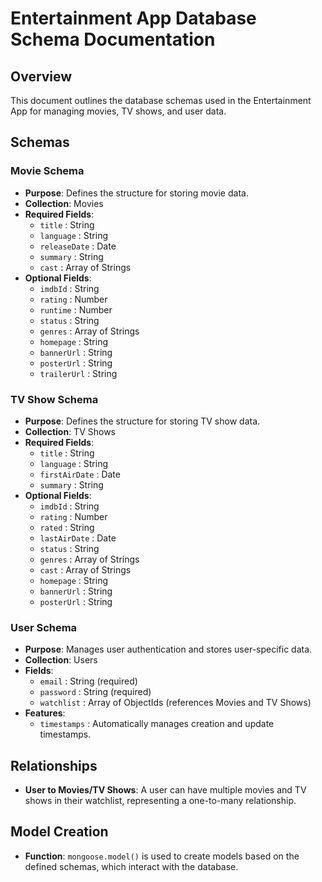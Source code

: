 # Entertainment App Database Schema Documentation

## Overview
This document outlines the database schemas used in the Entertainment App for managing movies, TV shows, and user data.

## Schemas

### Movie Schema
- **Purpose**: Defines the structure for storing movie data.
- **Collection**: Movies
- **Required Fields**:
    - `title` : String
    - `language` : String
    - `releaseDate` : Date
    - `summary` : String
    - `cast` : Array of Strings
- **Optional Fields**:
    - `imdbId` : String
    - `rating` : Number
    - `runtime` : Number
    - `status` : String
    - `genres` : Array of Strings
    - `homepage` : String
    - `bannerUrl` : String
    - `posterUrl` : String
    - `trailerUrl` : String

### TV Show Schema
- **Purpose**: Defines the structure for storing TV show data.
- **Collection**: TV Shows
- **Required Fields**:
    - `title` : String
    - `language` : String
    - `firstAirDate` : Date
    - `summary` : String
- **Optional Fields**:
    - `imdbId` : String
    - `rating` : Number
    - `rated` : String
    - `lastAirDate` : Date
    - `status` : String
    - `genres` : Array of Strings
    - `cast` : Array of Strings
    - `homepage` : String
    - `bannerUrl` : String
    - `posterUrl` : String

### User Schema
- **Purpose**: Manages user authentication and stores user-specific data.
- **Collection**: Users
- **Fields**:
    - `email` : String (required)
    - `password` : String (required)
    - `watchlist` : Array of ObjectIds (references Movies and TV Shows)
- **Features**:
    - `timestamps` : Automatically manages creation and update timestamps.

## Relationships
- **User to Movies/TV Shows**: A user can have multiple movies and TV shows in their watchlist, representing a one-to-many relationship.

## Model Creation
- **Function**: `mongoose.model()` is used to create models based on the defined schemas, which interact with the database.